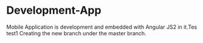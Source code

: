 # Development-App
Mobile Application is development and embedded with Angular JS2 in it.Tes
test1
Creating the new branch under the master branch.
